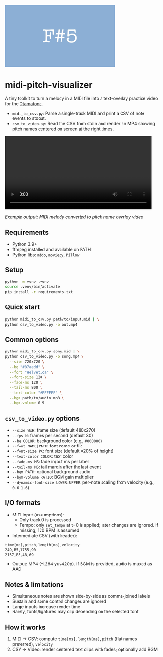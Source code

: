 <img src="res/screenshot.png" alt="screenshot" width="360" />

# midi-pitch-visualizer

A tiny toolkit to turn a melody in a MIDI file into a text-overlay practice video for the [Otamatone](https://otamatone.jp).

- `midi_to_csv.py`: Parse a single-track MIDI and print a CSV of note events to stdout.
- `csv_to_video.py`: Read the CSV from stdin and render an MP4 showing pitch names centered on screen at the right times.

<video width="480" controls>
  <source src="res/example_output_with_bgm.mp4" type="video/mp4">
  Your browser does not support the video tag.
</video>

*Example output: MIDI melody converted to pitch name overlay video*

## Requirements

- Python 3.9+
- ffmpeg installed and available on PATH
- Python libs: `mido`, `moviepy`, `Pillow`

## Setup

```bash
python -m venv .venv
source .venv/bin/activate
pip install -r requirements.txt
```

## Quick start

```bash
python midi_to_csv.py path/to/input.mid | \
python csv_to_video.py -o out.mp4
```

## Common options

```bash
python midi_to_csv.py song.mid | \
python csv_to_video.py -o song.mp4 \
  --size 720x720 \
  --bg "#87aedd" \
  --font "Helvetica" \
  --font-size 120 \
  --fade-ms 120 \
  --tail-ms 800 \
  --text-color "#FFFFFF" \
  --bgm path/to/audio.mp3 \
  --bgm-volume 0.9
```

## `csv_to_video.py` options

- `--size WxH`: frame size (default 480x270)
- `--fps N`: frames per second (default 30)
- `--bg COLOR`: background color (e.g., `#000000`)
- `--font NAME|PATH`: font name or file
- `--font-size PX`: font size (default ≈20% of height)
- `--text-color COLOR`: text color
- `--fade-ms MS`: fade in/out ms per label
- `--tail-ms MS`: tail margin after the last event
- `--bgm PATH`: optional background audio
- `--bgm-volume RATIO`: BGM gain multiplier
- `--dynamic-font-size LOWER:UPPER`: per-note scaling from velocity (e.g., `0.6:1.6`)

## I/O formats

- MIDI input (assumptions):
  - Only track 0 is processed
  - Tempo: only `set_tempo` at t=0 is applied; later changes are ignored. If missing, 120 BPM is assumed
- Intermediate CSV (with header):

```csv
time[ms],pitch,length[ms],velocity
249,B5,1755,90
2157,B5,48,69
```

- Output: MP4 (H.264 yuv420p). If BGM is provided, audio is muxed as AAC

## Notes & limitations

- Simultaneous notes are shown side-by-side as comma-joined labels
- Sustain and some control changes are ignored
- Large inputs increase render time
- Rarely, fonts/ligatures may clip depending on the selected font

## How it works

1. MIDI → CSV: compute `time[ms]`, `length[ms]`, `pitch` (flat names preferred), `velocity`
2. CSV → Video: render centered text clips with fades; optionally add BGM
